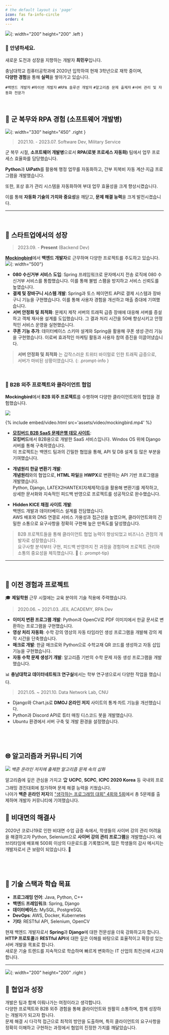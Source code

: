 ```yaml
---
# the default layout is 'page'
icon: fas fa-info-circle
order: 4
---
```


![](assets/img/about/me.png){: width="200" height="200" .left }
### 👋 안녕하세요. 

새로운 도전과 성장을 지향하는 개발자 **최민우**입니다. 

충남대학교 컴퓨터공학과에 2020년 입학하여 현재 3학년으로 재학 중이며,  
**다양한 경험**을 통해 **실력**을 쌓아가고 있습니다.

`#백엔드 개발자`
`#파이썬 개발자`
`#RPA 솔루션 개발자`
`#알고리즘 문제 출제자`
`#서버 관리 및 자동화 전문가`


&nbsp;&nbsp;&nbsp;


## 🤖 **군 복무와 RPA 경험** (소프트웨어 개발병)

![](assets/img/about/mil.png){: width="330" height="450" .right }
> 2021.10. - 2023.07. Software Dev, Military Service

군 복무 시절, **소프트웨어 개발병**으로서 **RPA(로봇 프로세스 자동화)** 팀에서 업무 프로세스 효율화를 담당했습니다. 

**Python**과 **UiPath**를 활용해 행정 업무를 자동화하고, 간부 피복비 자동 계산·지급 프로그램을 개발했습니다. 

또한, 포상 휴가 관리 시스템을 자동화하여 부대 업무 효율성을 크게 향상시켰습니다. 

이를 통해 **자동화 기술의 가치와 중요성**을 깨닫고, **문제 해결 능력**을 크게 발전시켰습니다.


---


&nbsp;&nbsp;&nbsp;
&nbsp;&nbsp;&nbsp;

## 💼 **스타트업에서의 성장**
> 2023.09. - **Present** (Backend Dev)




[**Mockingbird**](https://mockingbird.co.kr/)에서 **백엔드 개발자**로 근무하며 다양한 프로젝트를 주도하고 있습니다.
![](assets/img/about/mockingbird.png){: width="500"}

- **080 수신거부 서비스 도입**: Spring 프레임워크로 문자메시지 전송 로직에 080 수신거부 서비스를 통합했습니다. 이를 통해 불법 스팸을 방지하고 서비스 신뢰도를 높였습니다.
- **결제 및 장바구니 시스템 개발**: Spring과 토스 페이먼트 API로 결제 시스템과 장바구니 기능을 구현했습니다. 이를 통해 사용자 경험을 개선하고 매출 증대에 기여했습니다.
- **서버 안정화 및 최적화**: 문제지 제작 서버의 트래픽 급증 장애에 대응해 서버를 증설하고 객체 재사용 설계를 도입했습니다. 그 결과 처리 시간을 50배 향상시키고 안정적인 서비스 운영을 실현했습니다.
- **쿠폰 기능 추가**: 데이터베이스 스키마 설계와 Spring을 활용해 쿠폰 생성·관리 기능을 구현했습니다. 이로써 효과적인 마케팅 활동과 사용자 참여 증진을 이끌어냈습니다.

> **서버 안정화 및 최적화** 는 갑작스러운 트위터 바이럴로 인한 트래픽 급증으로,  
> 서버가 마비된 상황이였습니다. 
{: .prompt-info }



&nbsp;&nbsp;&nbsp;

### 🤝 **B2B 외주 프로젝트와 클라이언트 협업**

**Mockingbird**에서 **B2B 외주 프로젝트**를 수행하며 다양한 클라이언트와의 협업을 경험했습니다.

![](assets/img/about/aa.png)

{% include embed/video.html src='assets/video/mockingbird.mp4' %}
- [**모킹버드 B2B SaaS 문제은행 데모 사이트**](https://saas.demo.mockingbird.co.kr/):  
  **모킹버드**에서 B2B용으로 개발한 SaaS 서비스입니다.
  Windos OS 위에 Django 서버를 통해 구축하였습니다.  
  이 프로젝트는 백엔드 팀과의 긴밀한 협업을 통해, API 및 DB 설계 등 많은 부분을 기여했습니다.

- **개념원리 한글 변환기 개발**:  
  **개념원리**와의 협업으로, **HTML 파일**을 **HWPX**로 변환하는 API 기반 프로그램을 개발했습니다.  
  Python, Django, LATEX2HANTEX(자체제작)등을 활용해 변환기를 제작하고, 상세한 문서화와 지속적인 피드백 반영으로 프로젝트를 성공적으로 완수했습니다.

- **Hidden KICE 채점 사이트 개발**:  
  백엔드 개발과 데이터베이스 설계를 전담했습니다.  
  AWS 배포와 DNS 연결로 서비스 가용성과 접근성을 높였으며, 클라이언트와의 긴밀한 소통으로 요구사항을 정확히 구현해 높은 만족도를 달성했습니다.


> B2B 프로젝트들을 통해 클라이언트 협업 능력이 향상되었고 비즈니스 관점의 개발자로 성장했습니다.  
> 요구사항 분석부터 구현, 피드백 반영까지 전 과정을 경험하며 프로젝트 관리와 소통의 중요성을 체득했습니다. 🌟
{: .prompt-tip}

---
&nbsp;&nbsp;&nbsp;

## 📝 **이전 경험과 프로젝트**

🎓 **제일학원** 근무 시절에는 교육 분야의 기술 적용에 주력했습니다.
> 2020.06. ~ 2021.03. JEIL ACADEMY, RPA Dev

- **이미지 변환 프로그램 개발**: Python과 OpenCV로 PDF 이미지에서 한글 문서로 변환하는 프로그램을 구현했습니다.
- **영상 처리 자동화**: 수학 강의 영상의 자동 타임라인 생성 프로그램을 개발해 강의 제작 시간을 단축했습니다.
- **매크로 개발**: 한글 매크로와 Python으로 수학교재 QR 코드를 생성하고 자동 삽입 기능을 구현했습니다.
- **자동 수학 문제 생성기 개발**: 알고리즘 기반의 수학 문제 자동 생성 프로그램을 개발했습니다.

📊 **충남대학교 데이터네트워크 연구실**에서는 학부 연구생으로서 다양한 작업을 했습니다.  
> 2021.05. ~ 2021.10. Data Network Lab, CNU

- Django와 Chart.js로 **DMOJ 온라인 저지** 사이트의 통계·차트 기능을 개선했습니다.  
- Python과 Discord API로 튜터 매칭 디스코드 봇을 개발했습니다.
- Ubuntu 환경에서 서버 구축 및 개발 환경을 설정했습니다.

&nbsp;&nbsp;&nbsp;  
---

## 🌐 **알고리즘과 커뮤니티 기여**
![](assets/img/about/aaa.png)
_백준 온라인 저지에 출제한 알고리즘 문제 속의 삽화_

알고리즘에 깊은 관심을 가지고 🏆 **UCPC**, **SCPC**, **ICPC 2020 Korea** 등 국내외 프로그래밍 경진대회에 참가하며 문제 해결 능력을 키웠습니다.   
나아가 **백준 온라인 저지**의 ["생각하는 프로그래밍 대회" 4회와 5회](https://www.acmicpc.net/category/detail/2793)에서 총 5문제를 출제하며 개발자 커뮤니티에 기여했습니다.

## 🦠 **비대면의 해결사**

2020년 코로나19로 인한 비대면 수업 급증 속에서, 학생들의 사이버 강의 관리 어려움을 해결하고자 Python, Selenium으로 **사이버 강의 관리 프로그램**을 개발했습니다. 에브리타임에 배포해 500회 이상의 다운로드를 기록했으며, 많은 학생들의 감사 메시지는 개발자로서 큰 보람이 되었습니다. 🙏

&nbsp;&nbsp;&nbsp;  
---

## 🎯 **기술 스택과 학습 목표**

- **프로그래밍 언어**: Java, Python, C++
- **백엔드 프레임워크**: Spring, Django
- **데이터베이스**: MySQL, PostgreSQL
- **DevOps**: AWS, Docker, Kubernetes
- **기타**: RESTful API, Selenium, OpenCV

현재 백엔드 개발자로서 **Spring**과 **Django**에 대한 전문성을 더욱 강화하고자 합니다.  
**HTTP 프로토콜**과 **RESTful API**에 대한 깊은 이해를 바탕으로 효율적이고 확장성 있는 서버 개발을 목표로 합니다.  
새로운 기술 트렌드를 지속적으로 학습하며 빠르게 변화하는 IT 산업의 최전선에 서고자 합니다.

---


![](assets/img/about/hr.jpg){: width="200" height="200" .right }
## 🌱 **협업과 성장**


개발은 팀과 함께 이뤄나가는 여정이라고 생각합니다.  
다양한 프로젝트와 B2B 외주 경험을 통해 클라이언트와 원활히 소통하며, 함께 성장하는 개발자가 되고자 합니다.  
문제 해결 시 다각적 접근으로 최적의 방안을 도출하며, 특히 클라이언트의 요구사항을 정확히 이해하고 구현하는 과정에서 협업의 진정한 가치를 깨달았습니다.
